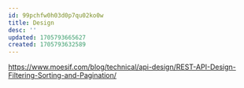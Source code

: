 ```yaml
---
id: 99pchfw0h03d0p7qu02ko0w
title: Design
desc: ''
updated: 1705793665627
created: 1705793632589
---
```


https://www.moesif.com/blog/technical/api-design/REST-API-Design-Filtering-Sorting-and-Pagination/
